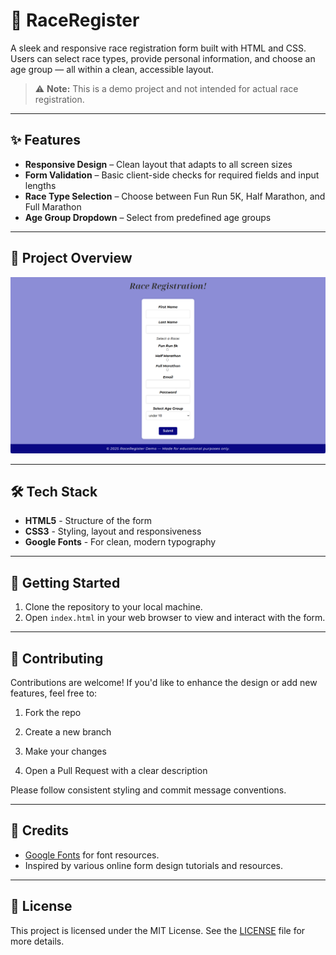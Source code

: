 # 🏁 RaceRegister

A sleek and responsive race registration form built with HTML and CSS. Users can select race types, provide personal information, and choose an age group — all within a clean, accessible layout.

> ⚠️ **Note:** This is a demo project and not intended for actual race registration.

---

## ✨ Features

- **Responsive Design** – Clean layout that adapts to all screen sizes
- **Form Validation** – Basic client-side checks for required fields and input lengths
- **Race Type Selection** – Choose between Fun Run 5K, Half Marathon, and Full Marathon
- **Age Group Dropdown** – Select from predefined age groups

---

## 📸 Project Overview

![RaceRegister Screenshot](./assets/RaceRegister.png)

---

## 🛠️ Tech Stack

- **HTML5** - Structure of the form
- **CSS3** - Styling, layout and responsiveness
- **Google Fonts** - For clean, modern typography

---

## 🚀 Getting Started

1. Clone the repository to your local machine.
2. Open `index.html` in your web browser to view and interact with the form.

---

## 🤝 Contributing

Contributions are welcome! If you'd like to enhance the design or add new features, feel free to:

1. Fork the repo

2. Create a new branch

3. Make your changes

4. Open a Pull Request with a clear description

Please follow consistent styling and commit message conventions.

---

## 🤍 Credits

- [Google Fonts](https://fonts.google.com/) for font resources.
- Inspired by various online form design tutorials and resources.

---

## 📄 License

This project is licensed under the MIT License. See the [LICENSE](LICENSE) file for more details.

